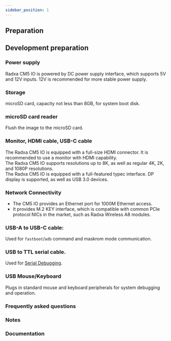 ```yaml
---
sidebar_position: 1
---
```


## Preparation

## Development preparation

### Power supply

Radxa CM5 IO is powered by DC power supply interface, which supports 5V and 12V inputs. 12V is recommended for more stable power supply.

### Storage

microSD card, capacity not less than 8GB, for system boot disk.

### microSD card reader

Flush the image to the microSD card.

### Monitor, HDMI cable, USB-C cable

The Radxa CM5 IO is equipped with a full-size HDMI connector. It is recommended to use a monitor with HDMI capability.  
 The Radxa CM5 IO supports resolutions up to 8K, as well as regular 4K, 2K, and 1080P resolutions.  
 The Radxa CM5 IO is equipped with a full-featured typec interface. DP display is supported, as well as USB 3.0 devices.

### Network Connectivity

- The CM5 IO provides an Ethernet port for 1000M Ethernet access.
- It provides M.2 KEY interface, which is compatible with common PCIe protocol NICs in the market, such as Radxa Wireless A8 modules.

### USB-A to USB-C cable:

Used for `fastboot`/`adb` command and maskrom mode communication.

### USB to TTL serial cable.

Used for [Serial Debugging](../radxa-os/low-level-dev/serial).

### USB Mouse/Keyboard

Plugs in standard mouse and keyboard peripherals for system debugging and operation.

### Frequently asked questions

### Notes

### Documentation
